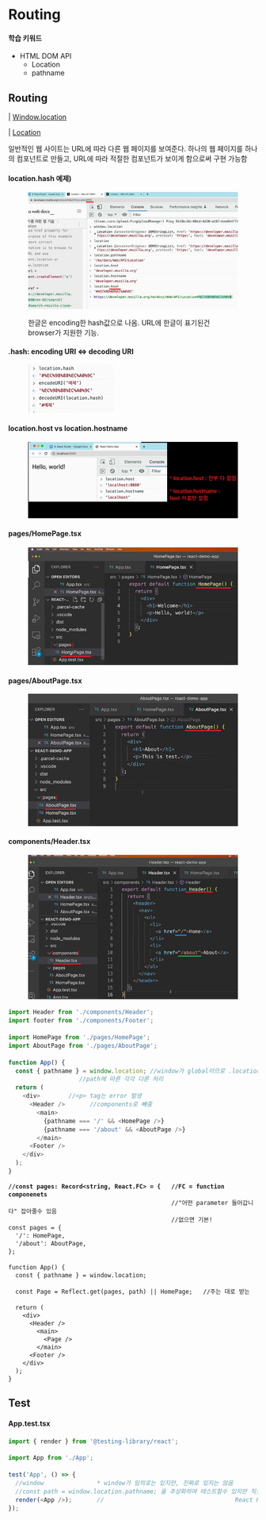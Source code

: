 # Routing

#### 학습 키워드

* HTML DOM API
  * Location
  * pathname

## Routing

\|  [Window.location](https://developer.mozilla.org/ko/docs/Web/API/Window/location)

\|  [Location](https://developer.mozilla.org/ko/docs/Web/API/Location)

일반적인 웹 사이트는 URL에 따라 다른 웹 페이지를 보여준다. 하나의 웹 페이지를 하나의 컴포넌트로 만들고, URL에 따라 적절한 컴포넌트가 보이게 함으로써 구현 가능함

#### location.hash 예제)

<figure><img src="../.gitbook/assets/image (27).png" alt=""><figcaption><p>한글은 encoding한 hash값으로 나옴. URL에 한글이 표기된건 browser가 지원한 기능.</p></figcaption></figure>

#### .hash: encoding URI <=> decoding URI

<figure><img src="../.gitbook/assets/image (2) (1).png" alt=""><figcaption></figcaption></figure>

#### location.host vs location.hostname

<figure><img src="../.gitbook/assets/image (28).png" alt=""><figcaption></figcaption></figure>

#### pages/HomePage.tsx

<figure><img src="../.gitbook/assets/image (8).png" alt=""><figcaption></figcaption></figure>

#### pages/AboutPage.tsx

<figure><img src="../.gitbook/assets/image (13).png" alt=""><figcaption></figcaption></figure>

#### components/Header.tsx

<figure><img src="../.gitbook/assets/image (24).png" alt=""><figcaption></figcaption></figure>

```typescript
import Header from './components/Header';
import footer from './components/Footer';

import HomePage from './pages/HomePage';
import AboutPage from './pages/AboutPage';

function App() {
  const { pathname } = window.location; //window가 global이므로 .location과 같음
					//path에 따른 각각 다른 처리
  return (
    <div>        //<p> tag는 error 발생
      <Header />       //components로 빼줌
        <main>
          {pathname === '/' && <HomePage />}
          {pathname === '/about' && <AboutPage />}
        </main>
      <Footer />
    </div>
  );
}
```

<pre class="language-typescript"><code class="lang-typescript"><strong>//const pages: Record&#x3C;string, React.FC> = {   //FC = function componenets
</strong>                                              //"어떤 parameter 들어갑니다" 잡아줄수 있음
                                              //없으면 기본!
const pages = {
  '/': HomePage,
  '/about': AboutPage,
};

function App() {
  const { pathname } = window.location; 
					
  const Page = Reflect.get(pages, path) || HomePage;   //주는 대로 받는

  return (
    &#x3C;div>        
      &#x3C;Header />       
        &#x3C;main>
          &#x3C;Page />
        &#x3C;/main>
      &#x3C;Footer />
    &#x3C;/div>
  );
}
</code></pre>

## Test

#### App.test.tsx

```typescript
import { render } from '@testing-library/react';

import App from './App';

test('App', () => {
  //window               * window가 임의로는 있지만, 진짜로 있지는 않음
  //const path = window.location.pathname; 을 추상화하여 테스트할수 있지만 직접하진않고,
  render(<App />);       //                                     React Router를 사용
});
```
